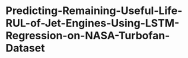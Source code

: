 # Predicting-Remaining-Useful-Life-RUL-of-Jet-Engines-Using-LSTM-Regression-on-NASA-Turbofan-Dataset